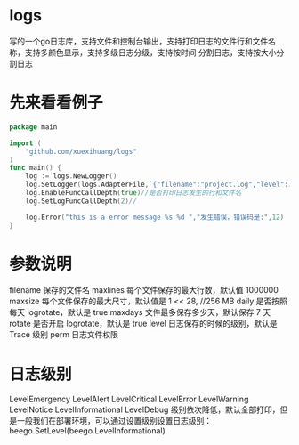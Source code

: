 # logs
写的一个go日志库，支持文件和控制台输出，支持打印日志的文件行和文件名称，支持多颜色显示，支持多级日志分级，支持按时间 分割日志，支持按大小分割日志

# 先来看看例子
```go
package main

import (
	"github.com/xuexihuang/logs"
)
func main() {
	log := logs.NewLogger()
	log.SetLogger(logs.AdapterFile,`{"filename":"project.log","level":7,"maxlines":0,"maxsize":0,"daily":true,"maxdays":10,"color":true}`)
	log.EnableFuncCallDepth(true)//是否打印日志发生的行和文件名
	log.SetLogFuncCallDepth(2)//

	log.Error("this is a error message %s %d ","发生错误，错误码是:",12)
}
```
# 参数说明

filename 保存的文件名
maxlines 每个文件保存的最大行数，默认值 1000000
maxsize 每个文件保存的最大尺寸，默认值是 1 << 28, //256 MB
daily 是否按照每天 logrotate，默认是 true
maxdays 文件最多保存多少天，默认保存 7 天
rotate 是否开启 logrotate，默认是 true
level 日志保存的时候的级别，默认是 Trace 级别
perm 日志文件权限

# 日志级别

LevelEmergency
LevelAlert
LevelCritical
LevelError
LevelWarning
LevelNotice
LevelInformational
LevelDebug
级别依次降低，默认全部打印，但是一般我们在部署环境，可以通过设置级别设置日志级别：
beego.SetLevel(beego.LevelInformational)


